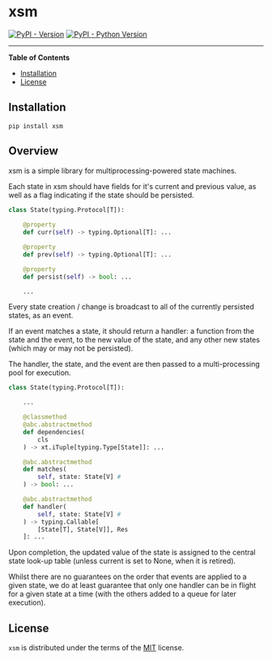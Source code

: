 # xsm

[![PyPI - Version](https://img.shields.io/pypi/v/xsm.svg)](https://pypi.org/project/xsm)
[![PyPI - Python Version](https://img.shields.io/pypi/pyversions/xsm.svg)](https://pypi.org/project/xsm)

-----

**Table of Contents**

- [Installation](#installation)
- [License](#license)

## Installation

```console
pip install xsm
```

## Overview

xsm is a simple library for multiprocessing-powered state machines.

Each state in xsm should have fields for it's current and previous value, as well as a flag indicating if the state should be persisted.

```python
class State(typing.Protocol[T]):
    
    @property
    def curr(self) -> typing.Optional[T]: ...

    @property
    def prev(self) -> typing.Optional[T]: ...

    @property
    def persist(self) -> bool: ...

    ...
```

Every state creation / change is broadcast to all of the currently persisted states, as an event.

If an event matches a state, it should return a handler: a function from the state and the event, to the new value of the state, and any other new states (which may or may not be persisted).

The handler, the state, and the event are then passed to a multi-processing pool for execution.

```python
class State(typing.Protocol[T]):

    ...

    @classmethod
    @abc.abstractmethod
    def dependencies(
        cls
    ) -> xt.iTuple[typing.Type[State]]: ...

    @abc.abstractmethod
    def matches(
        self, state: State[V] #
    ) -> bool: ...

    @abc.abstractmethod
    def handler(
        self, state: State[V] #
    ) -> typing.Callable[
        [State[T], State[V]], Res
    ]: ...

```

Upon completion, the updated value of the state is assigned to the central state look-up table (unless current is set to None, when it is retired).

Whilst there are no guarantees on the order that events are applied to a given state, we do at least guarantee that only one handler can be in flight for a given state at a time (with the others added to a queue for later execution).

## License

`xsm` is distributed under the terms of the [MIT](https://spdx.org/licenses/MIT.html) license.

